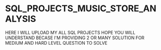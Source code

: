 # SQL_PROJECTS_MUSIC_STORE_ANALYSIS
HERE I WILL UPLOAD MY ALL SQL PROJECTS HOPE YOU WILL UNDERSTAND BECASE I'M PROVIDING 2 OR MANY SOLUTION FOR MEDIUM AND HARD LEVEL QUESTION TO SOLVE
